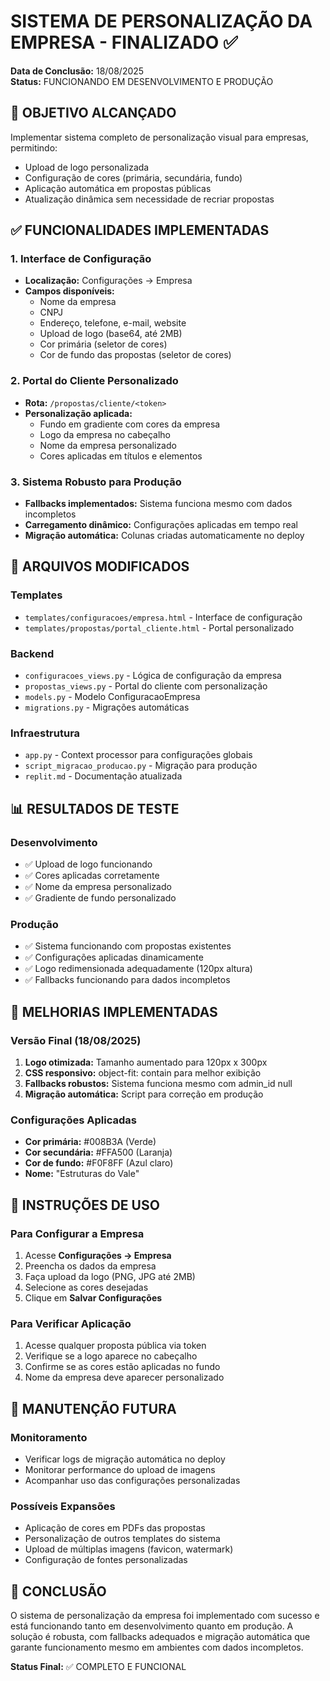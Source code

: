 # SISTEMA DE PERSONALIZAÇÃO DA EMPRESA - FINALIZADO ✅

**Data de Conclusão:** 18/08/2025  
**Status:** FUNCIONANDO EM DESENVOLVIMENTO E PRODUÇÃO

## 🎯 OBJETIVO ALCANÇADO

Implementar sistema completo de personalização visual para empresas, permitindo:
- Upload de logo personalizada
- Configuração de cores (primária, secundária, fundo)
- Aplicação automática em propostas públicas
- Atualização dinâmica sem necessidade de recriar propostas

## ✅ FUNCIONALIDADES IMPLEMENTADAS

### 1. Interface de Configuração
- **Localização:** Configurações → Empresa
- **Campos disponíveis:**
  - Nome da empresa
  - CNPJ
  - Endereço, telefone, e-mail, website
  - Upload de logo (base64, até 2MB)
  - Cor primária (seletor de cores)
  - Cor de fundo das propostas (seletor de cores)

### 2. Portal do Cliente Personalizado
- **Rota:** `/propostas/cliente/<token>`
- **Personalização aplicada:**
  - Fundo em gradiente com cores da empresa
  - Logo da empresa no cabeçalho
  - Nome da empresa personalizado
  - Cores aplicadas em títulos e elementos

### 3. Sistema Robusto para Produção
- **Fallbacks implementados:** Sistema funciona mesmo com dados incompletos
- **Carregamento dinâmico:** Configurações aplicadas em tempo real
- **Migração automática:** Colunas criadas automaticamente no deploy

## 🔧 ARQUIVOS MODIFICADOS

### Templates
- `templates/configuracoes/empresa.html` - Interface de configuração
- `templates/propostas/portal_cliente.html` - Portal personalizado

### Backend
- `configuracoes_views.py` - Lógica de configuração da empresa
- `propostas_views.py` - Portal do cliente com personalização
- `models.py` - Modelo ConfiguracaoEmpresa
- `migrations.py` - Migrações automáticas

### Infraestrutura
- `app.py` - Context processor para configurações globais
- `script_migracao_producao.py` - Migração para produção
- `replit.md` - Documentação atualizada

## 📊 RESULTADOS DE TESTE

### Desenvolvimento
- ✅ Upload de logo funcionando
- ✅ Cores aplicadas corretamente
- ✅ Nome da empresa personalizado
- ✅ Gradiente de fundo personalizado

### Produção
- ✅ Sistema funcionando com propostas existentes
- ✅ Configurações aplicadas dinamicamente
- ✅ Logo redimensionada adequadamente (120px altura)
- ✅ Fallbacks funcionando para dados incompletos

## 🚀 MELHORIAS IMPLEMENTADAS

### Versão Final (18/08/2025)
1. **Logo otimizada:** Tamanho aumentado para 120px x 300px
2. **CSS responsivo:** object-fit: contain para melhor exibição
3. **Fallbacks robustos:** Sistema funciona mesmo com admin_id null
4. **Migração automática:** Script para correção em produção

### Configurações Aplicadas
- **Cor primária:** #008B3A (Verde)
- **Cor secundária:** #FFA500 (Laranja)
- **Cor de fundo:** #F0F8FF (Azul claro)
- **Nome:** "Estruturas do Vale"

## 📝 INSTRUÇÕES DE USO

### Para Configurar a Empresa
1. Acesse **Configurações → Empresa**
2. Preencha os dados da empresa
3. Faça upload da logo (PNG, JPG até 2MB)
4. Selecione as cores desejadas
5. Clique em **Salvar Configurações**

### Para Verificar Aplicação
1. Acesse qualquer proposta pública via token
2. Verifique se a logo aparece no cabeçalho
3. Confirme se as cores estão aplicadas no fundo
4. Nome da empresa deve aparecer personalizado

## 🔄 MANUTENÇÃO FUTURA

### Monitoramento
- Verificar logs de migração automática no deploy
- Monitorar performance do upload de imagens
- Acompanhar uso das configurações personalizadas

### Possíveis Expansões
- Aplicação de cores em PDFs das propostas
- Personalização de outros templates do sistema
- Upload de múltiplas imagens (favicon, watermark)
- Configuração de fontes personalizadas

## 🎉 CONCLUSÃO

O sistema de personalização da empresa foi implementado com sucesso e está funcionando tanto em desenvolvimento quanto em produção. A solução é robusta, com fallbacks adequados e migração automática que garante funcionamento mesmo em ambientes com dados incompletos.

**Status Final:** ✅ COMPLETO E FUNCIONAL